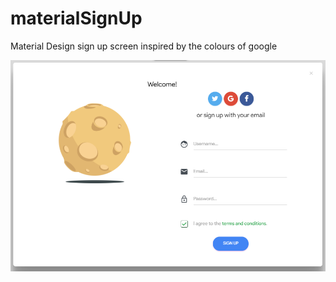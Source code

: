 # materialSignUp
Material Design sign up screen inspired by the colours of google

![S1](/screen1.png "s1")

